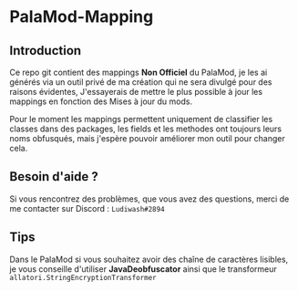 # PalaMod-Mapping

## Introduction
Ce repo git contient des mappings **Non Officiel** du PalaMod, je les ai générés via un outil privé de ma création qui ne sera divulgé pour des raisons évidentes, J'essayerais de mettre le plus possible à jour les mappings en fonction des Mises à jour du mods.

Pour le moment les mappings permettent uniquement de classifier les classes dans des packages, les fields et les methodes ont toujours leurs noms obfusqués, mais j'espère pouvoir améliorer mon outil pour changer cela.

## Besoin d'aide ?
Si vous rencontrez des problèmes, que vous avez des questions, merci de me contacter sur Discord : ``Ludiwash#2894``

## Tips
Dans le PalaMod si vous souhaitez avoir des chaîne de caractères lisibles, je vous conseille d'utiliser **JavaDeobfuscator** ainsi que le transformeur `allatori.StringEncryptionTransformer`
